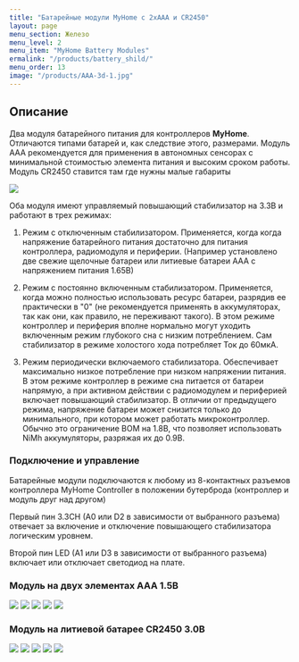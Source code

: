 ```yaml
---
title: "Батарейные модули MyHome с 2xAAA и CR2450"
layout: page
menu_section: Железо
menu_level: 2
menu_item: "MyHome Battery Modules"
ermalink: "/products/battery_shild/"
menu_order: 13
image: "/products/AAA-3d-1.jpg"
---
```


## Описание

Два модуля батарейного питания для контроллеров **MyHome**. Отличаются типами
батарей и, как следствие этого, размерами. Модуль AAA рекомендуется для применения в 
автономных сенсорах с минимальной стоимостью элемента питания и высоким сроком работы.
Модуль CR2450 ставится там где нужны малые габариты

![](/products/bat01.jpg)

Оба модуля имеют управляемый повышающий стабилизатор на 3.3В и работают в трех
режимах:

1. Режим с отключенным стабилизатором. Применяется, когда когда напряжение 
батарейного питания достаточно для питания контроллера, радиомодуля и периферии. 
(Например установлено две свежие щелочные батареи или литиевые батареи ААА 
с напряжением питания 1.65В)

2. Режим с постоянно включенным стабилизатором. Применяется, когда можно полностью
использовать ресурс батареи, разрядив ее практически в "0" 
(не рекомендуется применять в аккумуляторах, так как они, как правило, не переживают 
такого). В этом режиме контроллер и периферия вполне нормально могут уходить включенным
режим глубокого сна с низким потреблением. Сам стабилизатор в режиме холостого хода 
потребляет Ток до 60мкА.

3. Режим периодически включаемого стабилизатора. Обеспечивает максимально низкое
потребление при низком напряжении питания. В этом режиме контроллер в режиме сна
питается от батареи напрямую, а при активном действии с радиомодулем и периферией
включает повышающий стабилизатор. В отличии от предыдущего режима, напряжение батареи
может снизится только до минимального, при котором может работать микроконтроллер. 
Обычно это ограничение BOM на 1.8В, что позволяет использовать NiMh аккумуляторы, разряжая их
до 0.9В.  

### Подключение и управление
Батарейные модули подключаются к любому из 8-контактных разъемов контроллера MyHome Controller в 
положении бутерброда (контроллер и модуль друг над другом)

Первый пин 3.3CH (A0 или D2 в зависимости от выбранного разъема) отвечает за включение и отключение
повышающего стабилизатора логическим уровнем.

Второй пин LED (A1 или D3 в зависимости от выбранного разъема) включает или отключает светодиод на плате.


### Модуль на двух элементах AAA 1.5В
![](/products/AAA-3d-1.jpg)
![](/products/AAA-3d-2.jpg)
![](/products/bat02.jpg)
![](/products/bat03.jpg)
![](/products/bat04.jpg)

### Модуль на литиевой батарее CR2450 3.0В
![](/products/CR2450-3d-1.jpg)
![](/products/CR2450-3d-2.jpg)
![](/products/bat20.jpg)
![](/products/bat21.jpg)
![](/products/bat22.jpg)


